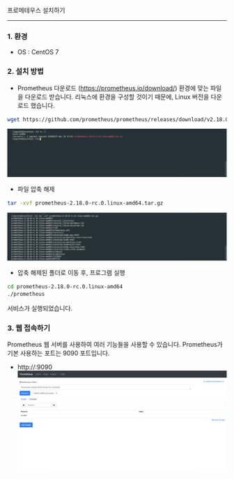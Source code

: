 프로메테우스 설치하기
   
* * *      

### 1. 환경
- OS : CentOS 7

### 2. 설치 방법
- Prometheus 다운로드 (https://prometheus.io/download/)
환경에 맞는 파일을 다운로드 받습니다. 리눅스에 환경을 구성할 것이기 때문에, Linux 버전을 다운로드 했습니다.
``` bash
wget https://github.com/prometheus/prometheus/releases/download/v2.18.0-rc.0/prometheus-2.18.0-rc.0.linux-amd64.tar.gz
```
![ex_screenshot](./assets//prometheus_download.png)
- 파일 압축 해제
``` bash
tar -xvf prometheus-2.18.0-rc.0.linux-amd64.tar.gz
```
![ex_screenshot](./assets//prometheus_uncompression.png)
- 압축 해제된 폴더로 이동 후, 프로그램 실행
``` bash
cd prometheus-2.18.0-rc.0.linux-amd64
./prometheus
```
서비스가 실행되었습니다.

### 3. 웹 접속하기
Prometheus 웹 서버를 사용하여 여러 기능들을 사용할 수 있습니다. Prometheus가 기본 사용하는 포트는 9090 포트입니다.
- http://<IP>:9090
![ex_screenshot](./assets//prometheus_main.png)